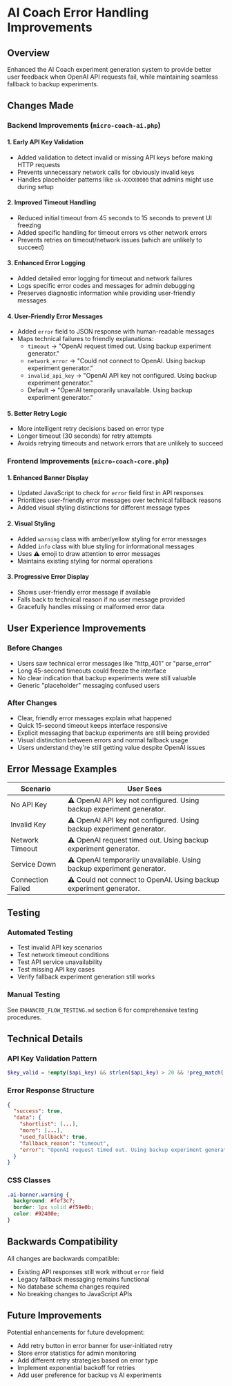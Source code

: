 # AI Coach Error Handling Improvements

## Overview
Enhanced the AI Coach experiment generation system to provide better user feedback when OpenAI API requests fail, while maintaining seamless fallback to backup experiments.

## Changes Made

### Backend Improvements (`micro-coach-ai.php`)

#### 1. Early API Key Validation
- Added validation to detect invalid or missing API keys before making HTTP requests
- Prevents unnecessary network calls for obviously invalid keys
- Handles placeholder patterns like `sk-XXXX0000` that admins might use during setup

#### 2. Improved Timeout Handling
- Reduced initial timeout from 45 seconds to 15 seconds to prevent UI freezing
- Added specific handling for timeout errors vs other network errors
- Prevents retries on timeout/network issues (which are unlikely to succeed)

#### 3. Enhanced Error Logging
- Added detailed error logging for timeout and network failures
- Logs specific error codes and messages for admin debugging
- Preserves diagnostic information while providing user-friendly messages

#### 4. User-Friendly Error Messages
- Added `error` field to JSON response with human-readable messages
- Maps technical failures to friendly explanations:
  - `timeout` → "OpenAI request timed out. Using backup experiment generator."
  - `network_error` → "Could not connect to OpenAI. Using backup experiment generator."
  - `invalid_api_key` → "OpenAI API key not configured. Using backup experiment generator."
  - Default → "OpenAI temporarily unavailable. Using backup experiment generator."

#### 5. Better Retry Logic
- More intelligent retry decisions based on error type
- Longer timeout (30 seconds) for retry attempts
- Avoids retrying timeouts and network errors that are unlikely to succeed

### Frontend Improvements (`micro-coach-core.php`)

#### 1. Enhanced Banner Display
- Updated JavaScript to check for `error` field first in API responses
- Prioritizes user-friendly error messages over technical fallback reasons
- Added visual styling distinctions for different message types

#### 2. Visual Styling
- Added `warning` class with amber/yellow styling for error messages
- Added `info` class with blue styling for informational messages  
- Uses ⚠️ emoji to draw attention to error messages
- Maintains existing styling for normal operations

#### 3. Progressive Error Display
- Shows user-friendly error message if available
- Falls back to technical reason if no user message provided
- Gracefully handles missing or malformed error data

## User Experience Improvements

### Before Changes
- Users saw technical error messages like "http_401" or "parse_error"
- Long 45-second timeouts could freeze the interface
- No clear indication that backup experiments were still valuable
- Generic "placeholder" messaging confused users

### After Changes
- Clear, friendly error messages explain what happened
- Quick 15-second timeout keeps interface responsive
- Explicit messaging that backup experiments are still being provided
- Visual distinction between errors and normal fallback usage
- Users understand they're still getting value despite OpenAI issues

## Error Message Examples

| Scenario | User Sees |
|----------|-----------|
| No API Key | ⚠️ OpenAI API key not configured. Using backup experiment generator. |
| Invalid Key | ⚠️ OpenAI API key not configured. Using backup experiment generator. |
| Network Timeout | ⚠️ OpenAI request timed out. Using backup experiment generator. |
| Service Down | ⚠️ OpenAI temporarily unavailable. Using backup experiment generator. |
| Connection Failed | ⚠️ Could not connect to OpenAI. Using backup experiment generator. |

## Testing

### Automated Testing
- Test invalid API key scenarios
- Test network timeout conditions
- Test API service unavailability
- Test missing API key cases
- Verify fallback experiment generation still works

### Manual Testing
See `ENHANCED_FLOW_TESTING.md` section 6 for comprehensive testing procedures.

## Technical Details

### API Key Validation Pattern
```php
$key_valid = !empty($api_key) && strlen($api_key) > 20 && !preg_match('/^sk-[a-zA-Z0-9]{4,6}[X0x]+$/', $api_key);
```

### Error Response Structure
```json
{
  "success": true,
  "data": {
    "shortlist": [...],
    "more": [...],
    "used_fallback": true,
    "fallback_reason": "timeout",
    "error": "OpenAI request timed out. Using backup experiment generator."
  }
}
```

### CSS Classes
```css
.ai-banner.warning { 
  background: #fef3c7; 
  border: 1px solid #f59e0b; 
  color: #92400e; 
}
```

## Backwards Compatibility

All changes are backwards compatible:
- Existing API responses still work without `error` field
- Legacy fallback messaging remains functional
- No database schema changes required
- No breaking changes to JavaScript APIs

## Future Improvements

Potential enhancements for future development:
- Add retry button in error banner for user-initiated retry
- Store error statistics for admin monitoring
- Add different retry strategies based on error type
- Implement exponential backoff for retries
- Add user preference for backup vs AI experiments